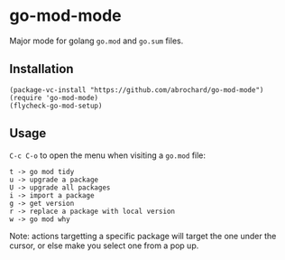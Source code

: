 # go-mod-mode

Major mode for golang `go.mod` and `go.sum` files.

## Installation

``` emacs-lisp
(package-vc-install "https://github.com/abrochard/go-mod-mode")
(require 'go-mod-mode)
(flycheck-go-mod-setup)
```

## Usage

`C-c C-o` to open the menu when visiting a `go.mod` file:


```
t -> go mod tidy
u -> upgrade a package
U -> upgrade all packages
i -> import a package
g -> get version
r -> replace a package with local version
w -> go mod why
```

Note: actions targetting a specific package will target the one
under the cursor, or else make you select one from a pop up.
